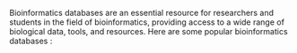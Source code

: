 Bioinformatics databases are an essential resource for researchers and students in the field of bioinformatics, providing access to a wide range of biological data, tools, and resources. Here are some popular bioinformatics databases : 
